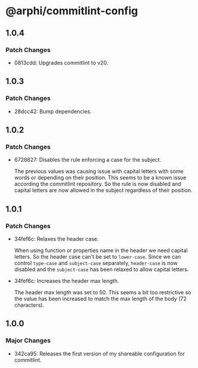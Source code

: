 # @arphi/commitlint-config

## 1.0.4

### Patch Changes

- 0813cdd: Upgrades commitlint to v20.

## 1.0.3

### Patch Changes

- 28dcc42: Bump dependencies.

## 1.0.2

### Patch Changes

- 6728827: Disables the rule enforcing a case for the subject.

  The previous values was causing issue with capital letters with some words or depending on their position. This seems to be a known issue according the commitlint repository. So the rule is now disabled and capital letters are now allowed in the subject regardless of their position.

## 1.0.1

### Patch Changes

- 34fef6c: Relaxes the header case.

  When using function or properties name in the header we need capital letters. So the header case can't be set to `lower-case`. Since we can control `type-case` and `subject-case` separately, `header-case` is now disabled and the `subject-case` has been relaxed to allow capital letters.

- 34fef6c: Increases the header max length.

  The header max length was set to 50. This seems a bit too restrictive so the value has been increased to match the max length of the body (72 characters).

## 1.0.0

### Major Changes

- 342ca95: Releases the first version of my shareable configuration for commitlint.

